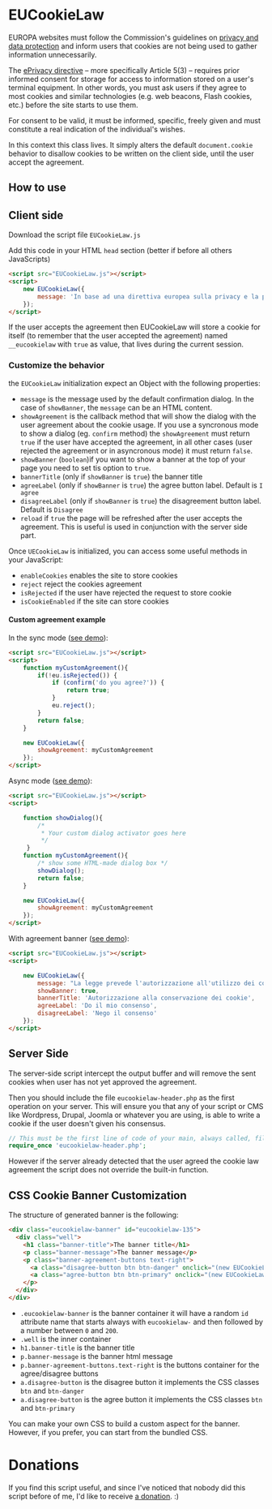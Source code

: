 # EUCookieLaw

  EUROPA websites must follow the Commission's guidelines on [privacy and data protection](http://ec.europa.eu/ipg/basics/legal/data_protection/index_en.htm) and inform 
  users that cookies are not being used to gather information unnecessarily.
   
  The [ePrivacy directive](http://eur-lex.europa.eu/LexUriServ/LexUriServ.do?uri=CELEX:32002L0058:EN:HTML) – more specifically Article 5(3) – requires prior informed consent for storage for access to information stored on a user's terminal equipment. 
  In other words, you must ask users if they agree to most cookies and similar technologies (e.g. web beacons, Flash cookies, etc.) before the site starts to use them.

  For consent to be valid, it must be informed, specific, freely given and must constitute a real indication of the individual's wishes.

In this context this class lives.
It simply alters the default `document.cookie` behavior to disallow cookies to be written on the client side, until the user accept the agreement.

## How to use

## Client side

Download the script file `EUCookieLaw.js` 

Add this code in your HTML `head` section (better if before all others JavaScripts)
```html
<script src="EUCookieLaw.js"></script>
<script>
    new EUCookieLaw({
        message: 'In base ad una direttiva europea sulla privacy e la protezione dei dati personali, è necessario il tuo consenso prima di conservare i cookie nel tuo browser. Me lo consenti?'
    });
</script>
```

If the user accepts the agreement then EUCookieLaw will store a cookie for itself (to remember that the user accepted the agreement) named `__eucookielaw` with `true` as value,
that lives during the current session.  

### Customize the behavior
the `EUCookieLaw` initialization expect an Object with the following properties:

* `message` is the message used by the default confirmation dialog. In the case of `showBanner`, the `message` can be an HTML content.
* `showAgreement` is the callback method that will show the dialog with the user agreement about the cookie usage. If you 
  use a syncronous mode to show a dialog (eg. `confirm` method) the `showAgreement` must return `true` if the user have 
  accepted the agreement, in all other cases (user rejected the agreement or in asyncronous mode) it must return `false`.
* `showBanner` (`boolean`)if you want to show a banner at the top of your page you need to set tis option to `true`. 
* `bannerTitle` (only if `showBanner` is `true`) the banner title
* `agreeLabel` (only if `showBanner` is `true`) the agree button label. Default is `I agree`
* `disagreeLabel` (only if `showBanner` is `true`) the disagreement button label. Default is `Disagree`
* `reload` if `true` the page will be refreshed after the user accepts the agreement. This is useful is used in 
  conjunction with the server side part.

Once `UECookieLaw` is initialized, you can access some useful methods in your JavaScript:

* `enableCookies` enables the site to store cookies
* `reject` reject the cookies agreement
* `isRejected` if the user have rejected the request to store cookie
* `isCookieEnabled` if the site can store cookies

#### Custom agreement example

In the sync mode ([see demo](http://diegolamonica.info/demo/cookielaw/demo1.html)):
```html
<script src="EUCookieLaw.js"></script>
<script>
    function myCustomAgreement(){
        if(!eu.isRejected()) {
            if (confirm('do you agree?')) {
                return true;
            }
            eu.reject();
        }
        return false;
    }

    new EUCookieLaw({
        showAgreement: myCustomAgreement
    });
</script>
```

Async mode ([see demo](http://diegolamonica.info/demo/cookielaw/demo2.html)): 
```html
<script src="EUCookieLaw.js"></script>
<script>

    function showDialog(){
        /*
         * Your custom dialog activator goes here
         */
     }
    function myCustomAgreement(){
        /* show some HTML-made dialog box */
        showDialog();
        return false;
    }

    new EUCookieLaw({
        showAgreement: myCustomAgreement
    });
</script>
```

With agreement banner ([see demo](http://diegolamonica.info/demo/cookielaw/demo3.html)): 
```html
<script src="EUCookieLaw.js"></script>
<script>

    new EUCookieLaw({
        message: "La legge prevede l'autorizzazione all'utilizzo dei cookie. Me la vuoi dare per favore?",
        showBanner: true,
        bannerTitle: 'Autorizzazione alla conservazione dei cookie',
        agreeLabel: 'Do il mio consenso',
        disagreeLabel: 'Nego il consenso'
    });
</script>
```

## Server Side

The server-side script intercept the output buffer and will remove the sent cookies when user has not yet approved the
agreement.

Then you should include the file `eucookielaw-header.php` as the first operation on your server.
This will ensure you that any of your script or CMS like Wordpress, Drupal, Joomla or whatever you are using, is able to 
write a cookie if the user doesn't given his consensus.

```php
// This must be the first line of code of your main, always called, file.
require_once 'eucookielaw-header.php'; 
```

However if the server already detected that the user agreed the cookie law agreement the 
script does not override the built-in function.

## CSS Cookie Banner Customization
The structure of generated banner is the following:

```html
<div class="eucookielaw-banner" id="eucookielaw-135">
  <div class="well">
    <h1 class="banner-title">The banner title</h1>
    <p class="banner-message">The banner message</p>
    <p class="banner-agreement-buttons text-right">
      <a class="disagree-button btn btn-danger" onclick="(new EUCookieLaw()).reject();">Disagree</a> 
      <a class="agree-button btn btn-primary" onclick="(new EUCookieLaw()).enableCookies();">Agree</a>
    </p>
  </div>
</div>
```

* `.eucookielaw-banner` is the banner container it will have a random `id` attribute name that 
starts always with `eucookielaw-` and then followed by a number between `0` and `200`.
* `.well` is the inner container
* `h1.banner-title` is the banner title
* `p.banner-message` is the banner html message
* `p.banner-agreement-buttons.text-right` is the buttons container for the agree/disagree buttons
* `a.disagree-button` is the disagree button it implements the CSS classes `btn` and `btn-danger`
* `a.disagree-button` is the agree button it implements the CSS classes `btn` and `btn-primary`

You can make your own CSS to build a custom aspect for the banner. 
However, if you prefer, you can start from the bundled CSS.  

# Donations
If you find this script useful, and since I've noticed that nobody did this script before of me, 
I'd like to receive [a donation](https://www.paypal.com/cgi-bin/webscr?cmd=_donations&business=me%40diegolamonica%2einfo&lc=IT&item_name=EU%20Cookie%20Law&no_note=0&currency_code=EUR&bn=PP%2dDonationsBF%3abtn_donateCC_LG%2egif%3aNonHostedGuest).   :)